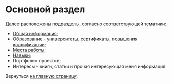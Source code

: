 # Основной раздел

Далее расположены подразделы, согласно соответствующей тематики:
* [Общая информация](/ru_RU/info.md "Общая информация");
* [Образование - университеты, сертификаты, повышения квалификации](/ru_RU/education.md "Образование");
* [Места работы](/ru_RU/placeofwork.md "Места работы");
* [Навыки](/ru_RU/skills.md "Навыки");
* Портфолио проектов;
* Интересы - книги, статьи и прочая интересующая меня информация.

Вернуться [на главную страницу](/README.md "На главную страницу").
